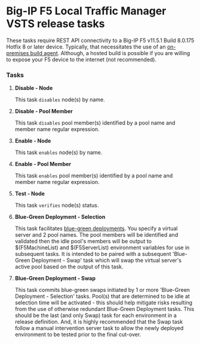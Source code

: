 # Big-IP F5 Local Traffic Manager VSTS release tasks

These tasks require REST API connectivity to a Big-IP F5 v11.5.1 Build 8.0.175 Hotfix 8 or later device.  Typically, that necessitates the use of an [on-premises build agent](https://www.visualstudio.com/en-us/docs/build/admin/agents/v2-windows).  Although, a hosted build is possible if you are willing to expose your F5 device to the internet (not recommended).

### Tasks

1. **Disable - Node**

   This task `disables` node(s) by name.

1. **Disable - Pool Member**

   This task `disables` pool member(s) identified by a pool name and member name regular expression.

1. **Enable - Node**

   This task `enables` node(s) by name.

1. **Enable - Pool Member**

   This task `enables` pool member(s) identified by a pool name and member name regular expression.

1. **Test - Node**

   This task `verifies` node(s) status.

1. **Blue-Green Deployment - Selection**

   This task facilitates [blue-green deployments](https://martinfowler.com/bliki/BlueGreenDeployment.html).  You specify a virtual server and 2 pool names.  The pool members will be identified and validated then the idle pool's members will be output to $(F5MachineList) and $(F5ServerList) environment variables for use in subsequent tasks.  It is intended to be paired with a subsequent 'Blue-Green Deployment - Swap' task which will swap the virtual server's active pool based on the output of this task.

1. **Blue-Green Deployment - Swap**

   This task commits blue-green swaps initiated by 1 or more 'Blue-Green Deployment - Selection' tasks.  Pool(s) that are determined to be idle at selection time will be activated - this should help mitigate risks resulting from the use of otherwise redundant Blue-Green Deployment tasks.  This should be the last (and only Swap) task for each environment in a release definition.  And, it is highly recommended that the Swap task follow a manual intervention server task to allow the newly deployed environment to be tested prior to the final cut-over.
